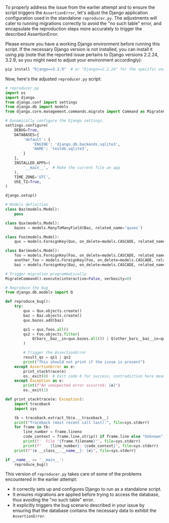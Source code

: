 To properly address the issue from the earlier attempt and to ensure the script triggers the `AssertionError`, let's adjust the Django application configuration used in the standalone `reproducer.py`. The adjustments will cater to running migrations correctly to avoid the "no such table" error, and encapsulate the reproduction steps more accurately to trigger the described AssertionError.

Please ensure you have a working Django environment before running this script. If the necessary Django version is not installed, you can install it using pip (note that the reported issue pertains to Django versions 2.2.24, 3.2.9, so you might need to adjust your environment accordingly):

```sh
pip install "Django==3.2.9"  # or "Django==2.2.24" for the specific version testing
```

Now, here's the adjusted `reproducer.py` script:

```python
# reproducer.py
import os
import django
from django.conf import settings
from django.db import models
from django.core.management.commands.migrate import Command as MigrateCommand

# Dynamically configure the Django settings.
settings.configure(
    DEBUG=True,
    DATABASES={
        'default': {
            'ENGINE': 'django.db.backends.sqlite3',
            'NAME': 'testdb.sqlite3',
        }
    },
    INSTALLED_APPS=(
        '__main__',  # Make the current file an app
    ),
    TIME_ZONE='UTC',
    USE_TZ=True,
)

django.setup()

# Models definition
class Baz(models.Model):
    pass

class Qux(models.Model):
    bazes = models.ManyToManyField(Baz, related_name='quxes')

class Foo(models.Model):
    qux = models.ForeignKey(Qux, on_delete=models.CASCADE, related_name='foos')

class Bar(models.Model):
    foo = models.ForeignKey(Foo, on_delete=models.CASCADE, related_name='bars')
    another_foo = models.ForeignKey(Foo, on_delete=models.CASCADE, related_name='other_bars')
    baz = models.ForeignKey(Baz, on_delete=models.CASCADE, related_name='bars')

# Trigger migration programmatically
MigrateCommand().execute(interactive=False, verbosity=0)

# Reproduce the bug
from django.db.models import Q

def reproduce_bug():
    try:
        qux = Qux.objects.create()
        baz = Baz.objects.create()
        qux.bazes.add(baz)

        qs1 = qux.foos.all()
        qs2 = Foo.objects.filter(
            Q(bars__baz__in=qux.bazes.all()) | Q(other_bars__baz__in=qux.bazes.all())
        )

        # Trigger the AssertionError
        result_qs = qs1 | qs2
        print("This should not print if the issue is present")
    except AssertionError as e:
        print_stacktrace(e)
        os._exit(0)  # Exit code 0 for success, contradiction here means script worked as expected
    except Exception as e:
        print(f"An unexpected error occurred: {e}")
        os._exit(1)

def print_stacktrace(e: Exception):
    import traceback
    import sys

    tb = traceback.extract_tb(e.__traceback__)
    print("Traceback (most recent call last):", file=sys.stderr)
    for frame in tb:
        line_number = frame.lineno
        code_context = frame.line.strip() if frame.line else "Unknown"
        print(f'  File "{frame.filename}"', file=sys.stderr)
        print(f"    {line_number}: {code_context}", file=sys.stderr)
    print(f"{e.__class__.__name__}: {e}", file=sys.stderr)

if __name__ == '__main__':
    reproduce_bug()
```

This version of `reproducer.py` takes care of some of the problems encountered in the earlier attempt:
- It correctly sets up and configures Django to run as a standalone script.
- It ensures migrations are applied before trying to access the database, thus avoiding the "no such table" error.
- It explicitly triggers the bug scenario described in your issue by ensuring that the database contains the necessary data to exhibit the `AssertionError`.